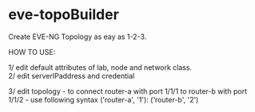 # eve-topoBuilder
Create EVE-NG Topology as eay as 1-2-3.

HOW TO USE:

1/ edit default attributes of lab, node and network class.  
2/ edit serverIPaddress and credential

3/ edit topology - to connect router-a with port 1/1/1 to router-b with port 1/1/2 - use following syntax ('router-a', '1'): ('router-b', '2')
 

